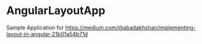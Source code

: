 # AngularLayoutApp

Sample Application for https://medium.com/@abadakhshan/implementing-layout-in-angular-21b01a54b71d
